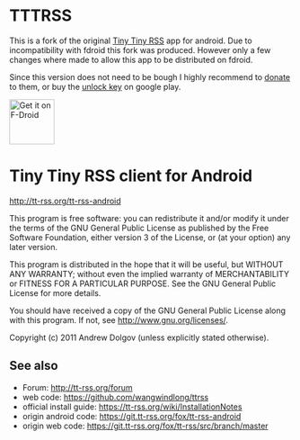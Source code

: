 TTTRSS
======

This is a fork of the original [Tiny Tiny RSS](git@github.com:theScrabi/tttrsss.git) app for android.
Due to incompatibility with fdroid this fork was produced. However only a few changes where made
to allow this app to be distributed on fdroid.

Since this version does not need to be bough I highly recommend to [donate](https://tt-rss.org/) to them,
or buy the [unlock key](https://play.google.com/store/apps/details?id=org.fox.ttrss.key&hl=de) on google play.

<a href="https://f-droid.org/packages/org.fox.tttrss/" target="_blank">
<img src="https://f-droid.org/badge/get-it-on.png" alt="Get it on F-Droid" height="80"/></a>

Tiny Tiny RSS client for Android
================================

http://tt-rss.org/tt-rss-android

This program is free software: you can redistribute it and/or modify
it under the terms of the GNU General Public License as published by
the Free Software Foundation, either version 3 of the License, or
(at your option) any later version.

This program is distributed in the hope that it will be useful,
but WITHOUT ANY WARRANTY; without even the implied warranty of
MERCHANTABILITY or FITNESS FOR A PARTICULAR PURPOSE.  See the
GNU General Public License for more details.

You should have received a copy of the GNU General Public License
along with this program.  If not, see <http://www.gnu.org/licenses/>.

Copyright (c) 2011 Andrew Dolgov (unless explicitly stated otherwise).
## See also

* Forum: http://tt-rss.org/forum
* web code: https://github.com/wangwindlong/ttrss
* official install guide: https://tt-rss.org/wiki/InstallationNotes
* origin android code: https://git.tt-rss.org/fox/tt-rss-android
* origin web code: https://git.tt-rss.org/fox/tt-rss/src/branch/master
